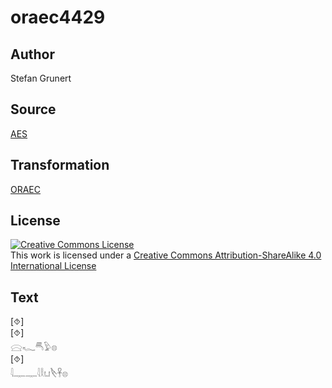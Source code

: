 # oraec4429

## Author

Stefan Grunert

## Source

[AES](https://github.com/simondschweitzer/aes)

## Transformation

[ORAEC](https://oraec.github.io/)

## License

<a rel="license" href="http://creativecommons.org/licenses/by-sa/4.0/"><img alt="Creative Commons License" style="border-width:0" src="https://i.creativecommons.org/l/by-sa/4.0/88x31.png" /></a><br />This work is licensed under a <a rel="license" href="http://creativecommons.org/licenses/by-sa/4.0/">Creative Commons Attribution-ShareAlike 4.0 International License</a>

## Text

[⯑]<br>
[⯑]<br>
𓈍𓆑𓄪𓅱𓊖<br>
[⯑]<br>
𓇋𓊃𓊃𓇋𓎛𓂓𓌸𓋹𓊖<br>
